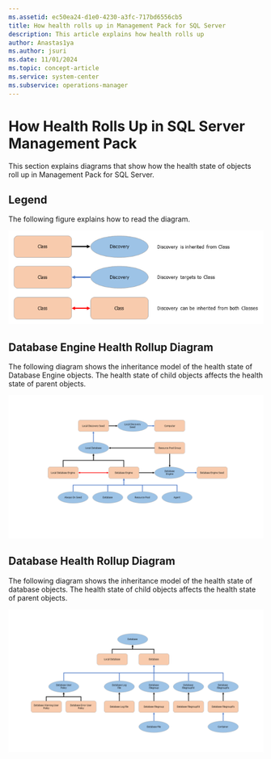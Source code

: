 ```yaml
---
ms.assetid: ec50ea24-d1e0-4230-a3fc-717bd6556cb5
title: How health rolls up in Management Pack for SQL Server
description: This article explains how health rolls up
author: Anastas1ya
ms.author: jsuri
ms.date: 11/01/2024
ms.topic: concept-article
ms.service: system-center
ms.subservice: operations-manager
---
```


# How Health Rolls Up in SQL Server Management Pack

This section explains diagrams that show how the health state of objects roll up in Management Pack for SQL Server.

## Legend

The following figure explains how to read the diagram.

![Illustration of the Legend.](./media/sql-server-management-pack/health-rolls-up-legend.png)

## Database Engine Health Rollup Diagram

The following diagram shows the inheritance model of the health state of Database Engine objects. The health state of child objects affects the health state of parent objects.

![The Health diagram.](./media/sql-server-management-pack/health-rollup-diagram.png)

## Database Health Rollup Diagram

The following diagram shows the inheritance model of the health state of database objects. The health state of child objects affects the health state of parent objects.

![The Database diagram.](./media/sql-server-management-pack/database-health-rollup-diagram.png)
